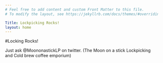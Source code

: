 ```yaml
---
# Feel free to add content and custom Front Matter to this file.
# To modify the layout, see https://jekyllrb.com/docs/themes/#overriding-theme-defaults

Title: Lockpicking Rocks!
layout: home
---
```


#Locking Rocks!

Just ask @MoononastickLP on twitter. 
(The Moon on a stick Lockpicking and Cold brew coffee emporium)
